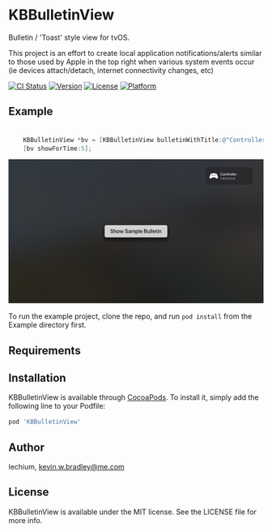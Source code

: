 # KBBulletinView

Bulletin / 'Toast' style view for tvOS. 

This project is an effort to create local application notifications/alerts similar to those used by Apple in the top right when various system events occur (ie devices attach/detach, internet connectivity changes, etc)

[![CI Status](https://img.shields.io/travis/lechium/KBBulletinView.svg?style=flat)](https://travis-ci.org/lechium/KBBulletinView)
[![Version](https://img.shields.io/cocoapods/v/KBBulletinView.svg?style=flat)](https://cocoapods.org/pods/KBBulletinView)
[![License](https://img.shields.io/cocoapods/l/KBBulletinView.svg?style=flat)](https://cocoapods.org/pods/KBBulletinView)
[![Platform](https://img.shields.io/cocoapods/p/KBBulletinView.svg?style=flat)](https://cocoapods.org/pods/KBBulletinView)

## Example

```Objective-C
    
    KBBulletinView *bv = [KBBulletinView bulletinWithTitle:@"Controller" description:@"Connected" image:[[UIImage imageNamed:@"gamecontroller"] imageWithRenderingMode:UIImageRenderingModeAlwaysTemplate]];
    [bv showForTime:5];

```

![Screenshot](BulletinSample.png "Screenshot")  <br/>

To run the example project, clone the repo, and run `pod install` from the Example directory first.

## Requirements

## Installation

KBBulletinView is available through [CocoaPods](https://cocoapods.org). To install
it, simply add the following line to your Podfile:

```ruby
pod 'KBBulletinView'
```

## Author

lechium, kevin.w.bradley@me.com

## License

KBBulletinView is available under the MIT license. See the LICENSE file for more info.
